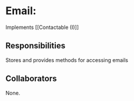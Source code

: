 # Email:
Implements [[Contactable (I)]]

## Responsibilities
Stores and provides methods for accessing emails

## Collaborators
None.